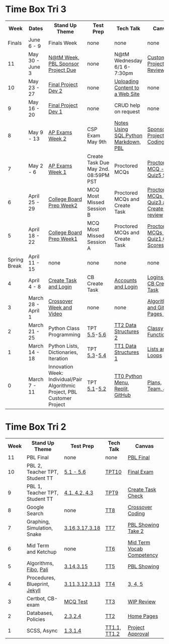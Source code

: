 # Time Box Tri 3

<table>
   <tr>
    <th>Week</th>
    <th>Dates</th>
    <th>Stand Up Theme</th>
    <th>Test Prep</th>
    <th>Tech Talk</th>
    <th>Canvas</th>
   </tr>
   
   <tr>
    <td>Finals</td>
    <td>June 6 - 9</td>
    <td>Finals Week</td>
    <td>none</td>
    <td>none</td>
    <td>none</td>
   </tr>
   
   <tr>
    <td>11</td>
    <td>May 30 - June 3</td>
    <td><a href="https://github.com/nighthawkcoders/nighthawk_csp/blob/master/_posts/2022-05-30-Finals-Sponsor-Project.md">N@tM Week, PBL Sponsor Project Due</a></td>
    <td>none</td>
    <td>N@tM Wednesday 6/1 6-7:30pm</td>
    <td><a href="https://poway.instructure.com/courses/112335/assignments/2109518">Customer Project Final Review</a></td>
   </tr>
   
   <tr>
    <td>10</td>
    <td>May 23 - 27</td>
    <td><a href="https://github.com/nighthawkcoders/nighthawk_csp/blob/master/_posts/2022-05-22-Final-Project2.md">Final Project Dev 2 </a></td>
    <td>none</td>
    <td><a href="https://github.com/nighthawkcoders/nighthawk_csp/wiki/Tri-3:-Tech-Talk-Week-10:-Uploading-content-to-a-Web-Site">Uploading Content to a Web Site</a></td>
    <td>none</td>
   </tr>
   
   <tr>
    <td>9</td>
    <td>May 16 - 20</td>
    <td><a href="https://github.com/nighthawkcoders/nighthawk_csp/blob/master/_posts/2022-05-15-Final-Project1.md">Final Project Dev 1 </a></td>
    <td>none</td>
    <td>CRUD help on request</td>
    <td>none</td>
   </tr>
   
   <tr>
    <td>8</td>
    <td>May 9 - 13</td>
    <td><a href="https://github.com/nighthawkcoders/nighthawk_csp/blob/master/_posts/2022-05-08-AP-Exams-Week2.md">AP Exams Week 2</a></td>
    <td>CSP Exam May 9th</td>
    <td><a href="https://github.com/nighthawkcoders/nighthawk_csp/wiki/Tri-3:-Tech-Talk-Week-8:-Markdown-Notes-using-SQL-Database">Notes Using SQL,Python Markdown, PBL</a></td>
    <td><a href="https://poway.instructure.com/courses/112335/assignments/2103666">Sponsor Project Coding</a></td>
   </tr>
   
   <tr>
    <td>7</td>
    <td>May 2 - 6</td>
    <td><a href="https://github.com/nighthawkcoders/nighthawk_csp/blob/master/_posts/2022-05-01-AP-Exams-Week1.md">AP Exams Week 1</a></td>
    <td>Create Task Due May 2nd. 08:59PM PST</td>
    <td>Proctored MCQs</td>
    <td><a href="https://poway.instructure.com/courses/112335/assignments/2103663">Proctored MCQ - Quiz5 Score</a></td>
   </tr>
   
   <tr>
    <td>6</td>
    <td>April 25 - 29</td>
    <td><a href="https://github.com/nighthawkcoders/nighthawk_csp/blob/master/_posts/2022-04-24-Proctored-MCQ2.md">College Board Prep Week2</a></td>
    <td>MCQ Most Missed Session B</td>
    <td>Proctored MCQs and Create Task</td>
    <td><a href="https://poway.instructure.com/courses/112335/assignments/2099836">Proctored MCQs - Quiz3 and Create Task review</a></td>
   </tr>
   
   <tr>
    <td>5</td>
    <td>April 18 - 22</td>
      <td><a href="https://github.com/nighthawkcoders/nighthawk_csp/blob/master/_posts/2022-04-17-proctored-MCQ1.md">College Board Prep Week1</a></td>
    <td>MCQ Most Missed Session A</td>
    <td>Proctored MCQs and Create Task</td>
    <td><a href="https://poway.instructure.com/courses/112335/assignments/2094412">Proctored MCQs - Quiz1,Quiz2 Scores</a></td>
   </tr>
   
   <tr>
    <td>Spring Break</td>
    <td>April 11 - 15</td>
    <td>none</td>
    <td>none</td>
    <td>none</td>
    <td>none</td>
   </tr>
   
   <tr>
    <td>4</td>
    <td>April 4 - 8</td>
    <td><a href="https://github.com/nighthawkcoders/nighthawk_csp/wiki/Tri-3-Week-PBL-Login-and-Create-Task">Create Task and Login</a></td>
    <td>CB Create Task</td>
    <td><a href = "https://github.com/nighthawkcoders/nighthawk_csp/wiki/Tri-3:-Tech-Talk-Week-4:-Accounts-and-Login">Accounts and Login</a></td>
      <td><a href="https://poway.instructure.com/courses/112335/assignments/2091155">Logins and CB Create Task</a></td>
   </tr>
   
   <tr>
    <td>3</td>
    <td>March 28 - April 1</td>
    <td><a href="https://cspcoders.nighthawkcodingsociety.com/2022/03/27/Crossover.html">Crossover Week and Video</a></td>
    <td>none</td>
    <td>none</td>
    <td><a href="https://poway.instructure.com/courses/112335/assignments/2077246">Algorithm and GitHub Pages Final</a></td>
   </tr>

   <tr>
    <td>2</td>
    <td>March 21 - 25</td>
    <td>Python Class Programming</td>
    <td>TPT <a href="https://github.com/nighthawkcoders/nighthawk_csp/wiki/Tri-3-TPT-2.0-Legal-and-Ethical-Concerns-5.5">5.5</a>-<a href="https://github.com/nighthawkcoders/nighthawk_csp/wiki/Tri-3-TPT-2.0-Safe-Computing-5.6">5.6</a></td>
    <td><a href="https://github.com/nighthawkcoders/nighthawk_csp/wiki/Tri-3:-Tech-Talk-2:-Python-Classes">TT2 Data Structures 2</a></td>
      <td><a href="https://poway.instructure.com/courses/112335/assignments/2062669">Classy Functions</a></td>
   </tr>
   
   <tr>
    <td>1</td>
    <td>March 14 - 18</td>
    <td>Python Lists, Dictionaries, Iteration</td>
    <td>TPT <a href="https://github.com/nighthawkcoders/nighthawk_csp/wiki/Tri-3-TPT-1.0-Computing-Bias-5.3">5.3</a>-<a href="https://github.com/nighthawkcoders/nighthawk_csp/wiki/Tri-3-TPT-1.1-Crowdsourcing--5.4">5.4</a></td>    
    <td><a href="https://github.com/nighthawkcoders/nighthawk_csp/wiki/Tri-3:-Tech-Talk-Week-1:-Data-Structures">TT1 Data Structures 1</a></td>
    <td><a href="https://poway.instructure.com/courses/112335/assignments/2057997">Lists and Loops</a></td>
   </tr>
   
   <tr>
    <td>0</td>
    <td>March 7 - 11</td>
    <td>Innovation Week: Individual/Pair Algorithmic Project, PBL Customer Project</td>
    <td>TPT <a href="https://github.com/nighthawkcoders/nighthawk_csp/wiki/Tri-3-TPT-0.1-related-to-Beneficial-and-Harmful-Effects-of-Computing-Big-Idea-5.1">5.1</a>-<a href="https://github.com/nighthawkcoders/nighthawk_csp/wiki/Tri-3-TPT-0.2-related-to-Digital-Divide-Big-Idea-5.2">5.2</a></td>
    <td><a href="https://github.com/nighthawkcoders/nighthawk_csp/wiki/Tri-3:-Tech-Talk-Week-0:-Python-Menu,-Replit,-Github">TT0 Python Menu, Replit, GitHub</a></td>
    <td><a href="https://poway.instructure.com/courses/112335/assignments/2043640">Plans, Team, Jobs</a></td>
   </tr>
</table>

# Time Box Tri 2
<table>
   <tr>
    <th>Week</th>
    <th>Stand Up Theme</th>
    <th>Test Prep</th>
    <th>Tech Talk</th>
    <th>Canvas</th>
   </tr>

   <tr>
    <td>11</td>
    <td>PBL Final</td>
    <td>none</td>
    <td>none</td>
    <td><a href="https://poway.instructure.com/courses/112435/assignments/2017407">PBL Final</a></td>
   </tr>
   <tr>
    <td>10</td>
    <td>PBL 2, Teacher TPT, Student TT</td>
    <td><a href="https://apclassroom.collegeboard.org/103/home?unit=5">5.1 - 5.6</a></td>
    <td><a href="https://github.com/nighthawkcoders/nighthawk_csp/wiki/Tri-2:-TPT-Week-10:-Going-Beyond-CB">TPT10</a></td>
    <td><a href="https://poway.instructure.com/courses/112435/assignments/2017406">Final Exam</a></td>
   </tr>
   <tr>
    <td>9</td>
    <td>PBL 1, Teacher TPT, Student TT</td>
    <td><a href="https://apclassroom.collegeboard.org/103/home?unit=4">4.1, 4.2, 4.3</a></td>
    <td><a href="https://github.com/nighthawkcoders/nighthawk_csp/wiki/Tri-2:-TPT-Week-9:-Computing-Systems-and-Networks">TPT9</a></td>
    <td><a href="https://poway.instructure.com/courses/112435/assignments/2017405">Create Task Check</a></td>
   </tr>
   <tr>
    <td>8</td>
    <td>Google Search</td>
    <td>none</td>
    <td><a href="https://github.com/nighthawkcoders/nighthawk_csp/wiki/Tri-2:-Tech-Talk-Week-8:-Google-Search">TT8</a></td>
    <td><a href="https://poway.instructure.com/courses/112435/assignments/2013668">Crossover Coding</a></td>
   </tr>
   <tr>
    <td>7</td>
    <td>Graphing, Simulation, Snake</td>
    <td><a href="https://apclassroom.collegeboard.org/103/home?unit=3">3.16,3.17,3.18</a></td>
    <td><a href="https://github.com/nighthawkcoders/nighthawk_csp/wiki/Tri-2:-Tech-Talk-Week-7:-Graphing,-Simulations,-Snake">TT7</a></td>
    <td><a href="https://poway.instructure.com/courses/112435/assignments/1967730">PBL Showing Take 2</a></td>
   </tr>
   <tr>
    <td>6</td>
    <td>Mid Term and Ketchup</td>
    <td>none</td>
    <td><a href="https://github.com/nighthawkcoders/nighthawk_csp/wiki/Tri-2:-Tech-Talk-Week-6:-Vocab-Competency">TT6</a></td>
    <td><a href="https://poway.instructure.com/courses/112435/assignments/1995361">Mid Term Vocab Competency</a></td>
   </tr
   <tr>
    <td>5</td>
    <td>Algorithms, <a href="https://csp.nighthawkcodingsociety.com/algorithm/fibonacci/">Fibo</a>, <a href="https://csp.nighthawkcodingsociety.com/algorithm/palindrome/">Pali</a></td>
    <td><a href="https://apclassroom.collegeboard.org/103/home?unit=3">3.14,3.15</a></td>
    <td><a href="https://github.com/nighthawkcoders/nighthawk_csp/wiki/Tri-2:-Tech-Talk-Week-5:-Algorithms">TT5</a></td>
    <td><a href="https://poway.instructure.com/courses/112435/assignments/1967730">PBL Showing</a></td>
   </tr>
   <tr>
    <td>4</td>
    <td>Procedures, Blueprint, <a href="https://github.com/nighthawkcoders/nighthawk_csp/wiki/GitHub-Pages-and-Jekyll">Jekyll</a></td>
    <td><a href="https://apclassroom.collegeboard.org/103/home?unit=3">3.11,3.12,3.13</a></td>
    <td><a href="https://github.com/nighthawkcoders/nighthawk_csp/wiki/Tri-2:-Tech-Talk-Week-4:-Binary-Search,-Calling-Procedures,-and-Developing-Procedures">TT4</a></td>
    <td><a href="https://poway.instructure.com/courses/112435/assignments/1956804">3, 4, 5</a></td>
  </tr>
  <tr>
    <td>3</td>
    <td>Certbot, CB-exam</td>
    <td><a href="https://apclassroom.collegeboard.org/103/assignments?quizId=4323650&status=assigned">MCQ Test</a></td>
    <td><a href="https://github.com/nighthawkcoders/nighthawk_csp/wiki/Tri-2:-Tech-Talk-Week-3:-Deployment-Subdomains-and-Certbot">TT3</a></td>
    <td><a href="https://poway.instructure.com/courses/112435/assignments/1943626">WIP Review</a></td>
  </tr>
  <tr>
    <td>2</td>
    <td>Databases, Policies</td>
    <td><a href="https://apclassroom.collegeboard.org/103/home?unit=2">2.3,2.4</a></td>
    <td><a href="https://github.com/nighthawkcoders/nighthawk_csp/wiki/Tri-2:-Tech-Talk-Week-2:-SQLite-Database-Intro">TT2</a></td>
    <td><a href="https://poway.instructure.com/courses/112435/assignments/1943619">Home Pages</a></td>
  </tr>
  <tr>
    <td>1</td>
    <td>SCSS, Async</td>
    <td><a href="https://apclassroom.collegeboard.org/103/home?unit=1">1.3,1.4</a></td>
    <td><a href="https://github.com/nighthawkcoders/nighthawk_csp/wiki/Tri-2:-Tech-Talk-Week-1:-Organizing--Bootstrap-Files,-Templates-layouts,-and-Sassy">TT1.1, </a><a href="https://github.com/nighthawkcoders/nighthawk_csp/wiki/Tri-2:-Tech-Talk-Week-1:-Accessing-data-Asynchronously">TT1.2</a></td>
    <td><a href="https://poway.instructure.com/courses/112435/assignments/1943423">Project Approval</a></td>
  </tr>
</table>
